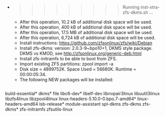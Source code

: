 * >>>>>>>>> Running inst-xtra-zfs-dkms.sh ...
  * After this operation, 10.2 kB of additional disk space will be used.
  * After this operation, 400 kB of additional disk space will be used.
  * After this operation, 17.5 MB of additional disk space will be used.
  * After this operation, 6,724 kB of additional disk space will be used.
  * Install instructions: https://github.com/zfsonlinux/zfs/wiki/Debian
  * Install zfs-dkms: version: 2.0.3-9~bpo10+1, DKMS style package. DKMS vs KMOD, see http://zfsonlinux.org/generic-deb.html
  * Install zfs-initramfs to be able to boot from ZFS.
  * Import existing ZFS partitions: zpool import -a
  * Disk size = 4899752K. Space Used = 56680K. Runtime = 00:00:05:34.
  * The following NEW packages will be installed:
  ```bash
build-essential* dkms* file libc6-dev* libelf-dev
libnvpair3linux libuutil3linux libzfs4linux libzpool4linux linux-headers-5.10.0-0.bpo.7-amd64*
linux-headers-amd64 lsb-release* module-assistant spl-dkms zfs-dkms
zfs-dkms* zfs-initramfs zfsutils-linux
  ```
